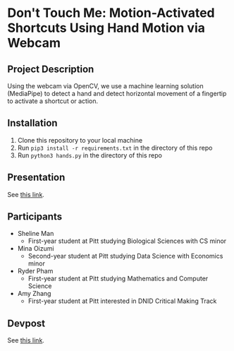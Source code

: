 # Don't Touch Me: Motion-Activated Shortcuts Using Hand Motion via Webcam

## Project Description
Using the webcam via OpenCV, we use a machine learning solution (MediaPipe) to detect a hand and detect horizontal movement of a fingertip to activate a shortcut or action.

## Installation
1. Clone this repository to your local machine
2. Run `pip3 install -r requirements.txt` in the directory of this repo
3. Run `python3 hands.py` in the directory of this repo

## Presentation

See [this link](https://docs.google.com/presentation/d/1cBaACA0gp1SQ001_vZ1TNCRxDQP3aGQ_iXBhalMpn4A/edit?usp=sharing).

## Participants

- Sheline Man
  - First-year student at Pitt studying Biological Sciences with CS minor
- Mina Oizumi
  - Second-year student at Pitt studying Data Science with Economics minor
- Ryder Pham
  - First-year student at Pitt studying Mathematics and Computer Science
- Amy Zhang
  - First-year student at Pitt interested in DNID Critical Making Track

## Devpost

See [this link](https://devpost.com/software/motion-activated-shortcuts-hand-motion-detection-via-webcam).
